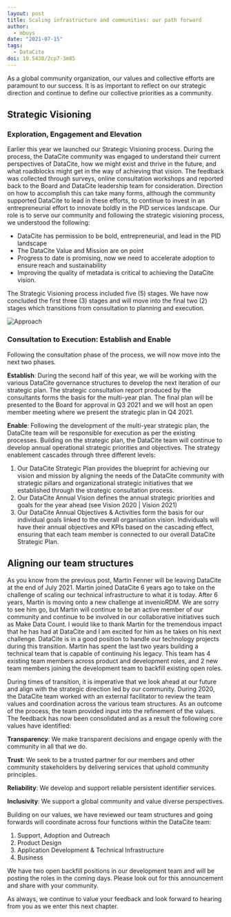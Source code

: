 ```yaml
---
layout: post
title: Scaling infrastructure and communities: our path forward
author:
  - mbuys
date: "2021-07-15"
tags:
  - DataCite
doi: 10.5438/2cp7-3m85
---
```



As a global community organization, our values and collective efforts are paramount to our success.  It is as important to reflect on our strategic direction and continue to define our collective priorities as a community. 

## Strategic Visioning
### Exploration, Engagement and Elevation

Earlier this year we launched our Strategic Visioning process. During the process, the DataCite community was engaged to understand their current perspectives of DataCite, how we might exist and thrive in the future, and what roadblocks might get in the way of achieving that vision. The feedback was collected through surveys, online consultation workshops and reported back to the Board and DataCite leadership team for consideration. Direction on how to accomplish this can take many forms, although the community supported DataCite to lead in these efforts, to continue to invest in an entrepreneurial effort to innovate boldly in the PID services landscape. Our role is to serve our community and following the strategic visioning process, we understood the following:

- DataCite has permission to be bold, entrepreneurial, and lead in the PID landscape
- The DataCite Value and Mission are on point
- Progress to date is promising, now we need to accelerate adoption to ensure reach and sustainability
- Improving the quality of metadata is critical to achieving the DataCite vision.

The Strategic Visioning process included five (5) stages. We have now concluded the first three (3) stages and will move into the final two (2) stages which transitions from consultation to planning and execution.

![Approach](/images/uploads/datacite_strategic_vision_process.png)

### Consultation to Execution: Establish and Enable

Following the consultation phase of the process, we will now move into the next two phases.

**Establish**: During the second half of this year, we will be working with the various DataCite governance structures to develop the next iteration of our strategic plan. The strategic consultation report produced by the consultants forms the basis for the multi-year plan. The final plan will be presented to the Board for approval in Q3 2021 and we will host an open member meeting where we present the strategic plan in Q4 2021.

**Enable**: Following the development of the multi-year strategic plan, the DataCite team will be responsible for execution as per the existing processes. Building on the strategic plan, the DataCite team will continue to develop annual operational strategic priorities and objectives. The strategy enablement cascades through three different levels:

1. Our DataCite Strategic Plan provides the blueprint for achieving our vision and mission by aligning the needs of the DataCite community with strategic pillars and organizational strategic initiatives that we established through the strategic consultation process.
2. Our DataCite Annual Vision defines the annual strategic priorities and goals for the year ahead (see Vision 2020 | Vision 2021)
3. Our DataCite Annual Objectives & Activities form the basis for our individual goals linked to the overall organisation vision. Individuals will have their annual objectives and KPIs based on the cascading effect, ensuring that each team member is connected to our overall DataCite Strategic Plan.

## Aligning our team structures

As you know from the previous post, Martin Fenner will be leaving DataCite at the end of July 2021. Martin joined DataCite 6 years ago to take on the challenge of scaling our technical infrastructure to what it is today. After 6 years, Martin is moving onto a new challenge at invenioRDM. We are sorry to see him go, but Martin will continue to be an active member of our community and continue to be involved in our collaborative initiatives such as Make Data Count. I would like to thank Martin for the tremendous impact that he has had at DataCite and I am excited for him as he takes on his next challenge. DataCite is in a good position to handle our technology projects during this transition. Martin has spent the last two years building a technical team that is capable of continuing his legacy. This team has 4 existing team members across product and development roles, and 2 new team members joining the development team to backfill existing open roles.

During times of transition, it is imperative that we look ahead at our future and align with the strategic direction led by our community. During 2020, the DataCite team worked with an external facilitator to review the team values and coordination across the various team structures. As an outcome of the process, the team provided input into the refinement of the values. The feedback has now been consolidated and as a result the following core values have identified:

**Transparency**: 
We make transparent decisions and engage openly with the community in all that we do.  

**Trust**: 
We seek to be a trusted partner for our members and other community stakeholders by delivering services that uphold community principles.

**Reliability**: 
We develop and support reliable persistent identifier services. 

**Inclusivity**: 
We support a global community and value diverse perspectives.

Building on our values, we have reviewed our team structures and going forwards will coordinate across four functions within the DataCite team:
1. Support, Adoption and Outreach
1. Product Design
1. Application Development & Technical Infrastructure
1. Business

We have two open backfill positions in our development team and will be posting the roles in the coming days. Please look out for this announcement and share with your community.

As always, we continue to value your feedback and look forward to hearing from you as we enter this next chapter.


